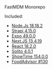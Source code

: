 FastMDM Monorepo


Included:
- [Node.Js 18.18.2](https://github.com/nodejs/node)
- [Strapi 4.15.0](https://github.com/strapi/strapi)
- [Expo 49.0.0](https://github.com/expo/examples)
- [Next.JS 13.4.19](https://github.com/vercel/next.js)
- [React 18.2.0](https://github.com/facebook/react/)
- [Solito 4.0.1](https://github.com/nandorojo/solito)
- [ShowTime 154.0.0](https://github.com/showtime-xyz/showtime-frontend/tree/staging)
- [FoodAdvisor #130](https://github.com/strapi/foodadvisor)
